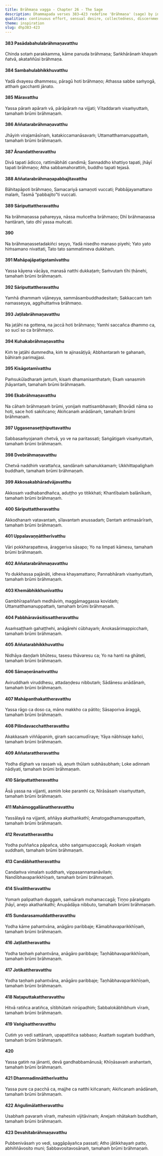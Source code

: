 ```yaml
---
title: Brāhmaṇa vagga - Chapter 26 - The Sage
description: Dhammapada verses 383–423 redefine 'Brāhmaṇa' (sage) by inner attainment, not birth or appearance. Through effort, a true sage cuts craving, understands reality, and realizes Nibbāna. Fearless, detached, pure, and restrained, they embody non-violence and patience. Free from defilements and attachments, having overcome suffering and rebirth, the sage achieves the ultimate goal, radiating wisdom and peace.
qualities: continuous effort, sensual desire, collectedness, discernment, complete comprehension, dispassion, cultivation, aggressiveness, giving up, self-control, harmful, clinging to rules and observances, lack of discernment, attachment, with nothing, patience, diligence, ethical conduct, tame, humility, loving-kindness, tranquility, non-harm, not taking what is not given, contentment, directly knowing, quenching
theme: inspiration
slug: dhp383-423
---
```


#### 383 Pasādabahulabrāhmaṇavatthu

Chinda sotaṁ parakkamma,
kāme panuda brāhmaṇa;
Saṅkhārānaṁ khayaṁ ñatvā,
akataññūsi brāhmaṇa.

#### 384 Sambahulabhikkhuvatthu

Yadā dvayesu dhammesu,
pāragū hoti brāhmaṇo;
Athassa sabbe saṁyogā,
atthaṁ gacchanti jānato.

#### 385 Māravatthu

Yassa pāraṁ apāraṁ vā,
pārāpāraṁ na vijjati;
Vītaddaraṁ visaṁyuttaṁ,
tamahaṁ brūmi brāhmaṇaṁ.

#### 386 Aññatarabrāhmaṇavatthu

Jhāyiṁ virajamāsīnaṁ,
katakiccamanāsavaṁ;
Uttamatthamanuppattaṁ,
tamahaṁ brūmi brāhmaṇaṁ.

#### 387 Ānandattheravatthu

Divā tapati ādicco,
rattimābhāti candimā;
Sannaddho khattiyo tapati,
jhāyī tapati brāhmaṇo;
Atha sabbamahorattiṁ,
buddho tapati tejasā.

#### 388 Aññatarabrāhmaṇapabbajitavatthu

Bāhitapāpoti brāhmaṇo,
Samacariyā samaṇoti vuccati;
Pabbājayamattano malaṁ,
Tasmā “pabbajito”ti vuccati.

#### 389 Sāriputtattheravatthu

Na brāhmaṇassa pahareyya,
nāssa muñcetha brāhmaṇo;
Dhī brāhmaṇassa hantāraṁ,
tato dhī yassa muñcati.

#### 390

Na brāhmaṇassetadakiñci seyyo,
Yadā nisedho manaso piyehi;
Yato yato hiṁsamano nivattati,
Tato tato sammatimeva dukkhaṁ.

#### 391 Mahāpajāpatigotamīvatthu

Yassa kāyena vācāya,
manasā natthi dukkaṭaṁ;
Saṁvutaṁ tīhi ṭhānehi,
tamahaṁ brūmi brāhmaṇaṁ.

#### 392 Sāriputtattheravatthu

Yamhā dhammaṁ vijāneyya,
sammāsambuddhadesitaṁ;
Sakkaccaṁ taṁ namasseyya,
aggihuttaṁva brāhmaṇo.

#### 393 Jaṭilabrāhmaṇavatthu

Na jaṭāhi na gottena,
na jaccā hoti brāhmaṇo;
Yamhi saccañca dhammo ca,
so sucī so ca brāhmaṇo.

#### 394 Kuhakabrāhmaṇavatthu

Kiṁ te jaṭāhi dummedha,
kiṁ te ajinasāṭiyā;
Abbhantaraṁ te gahanaṁ,
bāhiraṁ parimajjasi.

#### 395 Kisāgotamīvatthu

Paṁsukūladharaṁ jantuṁ,
kisaṁ dhamanisanthataṁ;
Ekaṁ vanasmiṁ jhāyantaṁ,
tamahaṁ brūmi brāhmaṇaṁ.

#### 396 Ekabrāhmaṇavatthu

Na cāhaṁ brāhmaṇaṁ brūmi,
yonijaṁ mattisambhavaṁ;
Bhovādi nāma so hoti,
sace hoti sakiñcano;
Akiñcanaṁ anādānaṁ,
tamahaṁ brūmi brāhmaṇaṁ.

#### 397 Uggasenaseṭṭhiputtavatthu

Sabbasaṁyojanaṁ chetvā,
yo ve na paritassati;
Saṅgātigaṁ visaṁyuttaṁ,
tamahaṁ brūmi brāhmaṇaṁ.

#### 398 Dvebrāhmaṇavatthu

Chetvā naddhiṁ varattañca,
sandānaṁ sahanukkamaṁ;
Ukkhittapalighaṁ buddhaṁ,
tamahaṁ brūmi brāhmaṇaṁ.

#### 399 Akkosakabhāradvājavatthu

Akkosaṁ vadhabandhañca,
aduṭṭho yo titikkhati;
Khantībalaṁ balānīkaṁ,
tamahaṁ brūmi brāhmaṇaṁ.

#### 400 Sāriputtattheravatthu

Akkodhanaṁ vatavantaṁ,
sīlavantaṁ anussadaṁ;
Dantaṁ antimasārīraṁ,
tamahaṁ brūmi brāhmaṇaṁ.

#### 401 Uppalavaṇṇāttherīvatthu

Vāri pokkharapatteva,
āraggeriva sāsapo;
Yo na limpati kāmesu,
tamahaṁ brūmi brāhmaṇaṁ.

#### 402 Aññatarabrāhmaṇavatthu

Yo dukkhassa pajānāti,
idheva khayamattano;
Pannabhāraṁ visaṁyuttaṁ,
tamahaṁ brūmi brāhmaṇaṁ.

#### 403 Khemābhikkhunīvatthu

Gambhīrapaññaṁ medhāviṁ,
maggāmaggassa kovidaṁ;
Uttamatthamanuppattaṁ,
tamahaṁ brūmi brāhmaṇaṁ.

#### 404 Pabbhāravāsitissattheravatthu

Asaṁsaṭṭhaṁ gahaṭṭhehi,
anāgārehi cūbhayaṁ;
Anokasārimappicchaṁ,
tamahaṁ brūmi brāhmaṇaṁ.

#### 405 Aññatarabhikkhuvatthu

Nidhāya daṇḍaṁ bhūtesu,
tasesu thāvaresu ca;
Yo na hanti na ghāteti,
tamahaṁ brūmi brāhmaṇaṁ.

#### 406 Sāmaṇerānaṁvatthu

Aviruddhaṁ viruddhesu,
attadaṇḍesu nibbutaṁ;
Sādānesu anādānaṁ,
tamahaṁ brūmi brāhmaṇaṁ.

#### 407 Mahāpanthakattheravatthu

Yassa rāgo ca doso ca,
māno makkho ca pātito;
Sāsaporiva āraggā,
tamahaṁ brūmi brāhmaṇaṁ.

#### 408 Pilindavacchattheravatthu

Akakkasaṁ viññāpaniṁ,
giraṁ saccamudīraye;
Yāya nābhisaje kañci,
tamahaṁ brūmi brāhmaṇaṁ.

#### 409 Aññatarattheravatthu

Yodha dīghaṁ va rassaṁ vā,
aṇuṁ thūlaṁ subhāsubhaṁ;
Loke adinnaṁ nādiyati,
tamahaṁ brūmi brāhmaṇaṁ.

#### 410 Sāriputtattheravatthu

Āsā yassa na vijjanti,
asmiṁ loke paramhi ca;
Nirāsāsaṁ visaṁyuttaṁ,
tamahaṁ brūmi brāhmaṇaṁ.

#### 411 Mahāmoggallānattheravatthu

Yassālayā na vijjanti,
aññāya akathaṅkathī;
Amatogadhamanuppattaṁ,
tamahaṁ brūmi brāhmaṇaṁ.

#### 412 Revatattheravatthu

Yodha puññañca pāpañca,
ubho saṅgamupaccagā;
Asokaṁ virajaṁ suddhaṁ,
tamahaṁ brūmi brāhmaṇaṁ.

#### 413 Candābhattheravatthu

Candaṁva vimalaṁ suddhaṁ,
vippasannamanāvilaṁ;
Nandībhavaparikkhīṇaṁ,
tamahaṁ brūmi brāhmaṇaṁ.

#### 414 Sīvalittheravatthu

Yomaṁ palipathaṁ duggaṁ,
saṁsāraṁ mohamaccagā;
Tiṇṇo pāraṅgato jhāyī,
anejo akathaṅkathī;
Anupādāya nibbuto,
tamahaṁ brūmi brāhmaṇaṁ.

#### 415 Sundarasamuddattheravatthu

Yodha kāme pahantvāna,
anāgāro paribbaje;
Kāmabhavaparikkhīṇaṁ,
tamahaṁ brūmi brāhmaṇaṁ.

#### 416 Jaṭilattheravatthu

Yodha taṇhaṁ pahantvāna,
anāgāro paribbaje;
Taṇhābhavaparikkhīṇaṁ,
tamahaṁ brūmi brāhmaṇaṁ.

#### 417 Jotikattheravatthu

Yodha taṇhaṁ pahantvāna,
anāgāro paribbaje;
Taṇhābhavaparikkhīṇaṁ,
tamahaṁ brūmi brāhmaṇaṁ.

#### 418 Naṭaputtakattheravatthu

Hitvā ratiñca aratiñca,
sītibhūtaṁ nirūpadhiṁ;
Sabbalokābhibhuṁ vīraṁ,
tamahaṁ brūmi brāhmaṇaṁ.

#### 419 Vaṅgīsattheravatthu

Cutiṁ yo vedi sattānaṁ,
upapattiñca sabbaso;
Asattaṁ sugataṁ buddhaṁ,
tamahaṁ brūmi brāhmaṇaṁ.

#### 420

Yassa gatiṁ na jānanti,
devā gandhabbamānusā;
Khīṇāsavaṁ arahantaṁ,
tamahaṁ brūmi brāhmaṇaṁ.

#### 421 Dhammadinnāttherīvatthu

Yassa pure ca pacchā ca,
majjhe ca natthi kiñcanaṁ;
Akiñcanaṁ anādānaṁ,
tamahaṁ brūmi brāhmaṇaṁ.

#### 422 Aṅgulimālattheravatthu

Usabhaṁ pavaraṁ vīraṁ,
mahesiṁ vijitāvinaṁ;
Anejaṁ nhātakaṁ buddhaṁ,
tamahaṁ brūmi brāhmaṇaṁ.

#### 423 Devahitabrāhmaṇavatthu

Pubbenivāsaṁ yo vedi,
saggāpāyañca passati;
Atho jātikkhayaṁ patto,
abhiññāvosito muni;
Sabbavositavosānaṁ,
tamahaṁ brūmi brāhmaṇaṁ.
